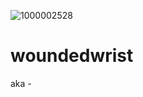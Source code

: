 ![1000002528](https://github.com/user-attachments/assets/bd716422-002c-4b93-aa15-7ec081cb62b3)
# woundedwrist
aka -
